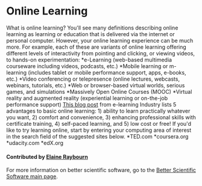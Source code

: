 # Online Learning

What is online learning? You'll see many definitions describing online learning as learning or education that is delivered via the internet or personal computer. However, your online learning experience can be much more. For example, each of these are variants of online learning offering different levels of interactivity from pointing and clicking, or viewing videos, to hands-on experimentation: 
*e-Learning (web-based multimedia courseware including videos, podcasts, etc.) 
*Mobile learning or m-learning (includes tablet or mobile performance support, apps, e-books, etc.)
*Video conferencing or telepresence (online lectures, webcasts, webinars, tutorials, etc.)
*Web or browser-based virtual worlds, serious games, and simulations
*Massively Open Online Courses (MOOC)
*Virtual reality and augmented reality (experiential learning or on-the-job performance support)
[This blog post](https://elearningindustry.com/5-advantages-of-online-learning-education-without-leaving-home "5 Advantages to online learning") from e-learning Industry lists 5 advantages to basic online learning: 1) ability to learn practically whatever you want, 2) comfort and convenience, 3) enhancing professional skills with certificate training, 4) self-paced learning, and 5) low cost or free!
If you'd like to try learning online, start by entering your computing area of interest in the search field of the suggested sites below. 
*TED.com 
*coursera.org 
*udacity.com 
*edX.org 
#### Contributed by [Elaine Raybourn](https://github.com/elaineraybourn)

For more information on better scientific software, go to the [Better Scientific Software main page](http://betterscientificsoftware.info).

<!---
Publish: yes
Categories: skills
Topics: online learning
Tags: curated links, short article
Level: 2
Prerequisites: defaults
Aggregate: none
--->
